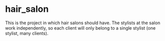 # hair_salon
This is the project in which hair salons should have. The stylists at the salon work independently, so each client will only belong to a single stylist (one stylist, many clients).
